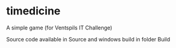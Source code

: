 # timedicine
A simple game (for Ventspils IT Challenge)

Source code available in Source and windows build in folder Build
